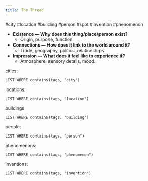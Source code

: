 ```yaml
---
title: The Thread
---
```


#city 
#location
#building 
#person
#spot
#invention
#phenomenon


- **Existence — Why does this thing/place/person exist?**
	- Origin, purpose, function.
- **Connections — How does it link to the world around it?**
    - Trade, geography, politics, relationships.
- **Impression — What does it feel like to experience it?**
    - Atmosphere, sensory details, mood.

cities:
```dataview
LIST WHERE contains(tags, "city")
```
locations:
```dataview
LIST WHERE contains(tags, "location")
```

buildings
```dataview
LIST WHERE contains(tags, "building")
```
people:
```dataview
LIST WHERE contains(tags, "person")
```
phenomenons:
```dataview
LIST WHERE contains(tags, "phenomenon")
```
inventions:
```dataview
LIST WHERE contains(tags, "invention")
```
